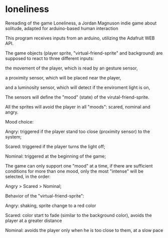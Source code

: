 # loneliness
Rereading of the game Loneliness, a Jordan Magnuson indie game about solitude, adapted for arduino-based human interaction

This program receives inputs from an arduino, utilizing the Adafruit WEB API.

The game objects (player sprite, "virtual-friend-sprite" and background) are supposed to react to three different inputs:

the movement of the player, which is read by an gesture sensor, 

a proximity sensor, which will be placed near the player,

and a luminosity sensor, which will detect if the enviroment light is on,

The sensors will define the "mood" (state) of the virutal-friend-sprite.



All the sprites will avoid the player in all "moods": scared, nominal and angry.

Mood choice:

Angry: triggered if the player stand too close (proximity sensor) to the system;

Scared: triggered if the player turns the light off;

Nominal: triggered at the beginning of the game;



The game can only support one "mood" at a time, if there are sufficient conditions for more than one mood, only the most "intense" will be selected, in the order:

Angry > Scared > Nominal;



Behavior of the "virtual-friend-sprite":

Angry: shaking, sprite change to a red color

Scared: color start to fade (similar to the background color), avoids the player at a greater distance

Nominal: avoids the player only when he is too close to them, at a slow pace
